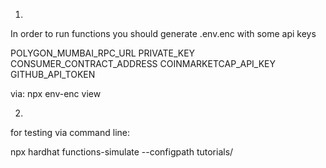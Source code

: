 
1.
In order to run functions 
you should generate .env.enc with some api keys

POLYGON_MUMBAI_RPC_URL
PRIVATE_KEY
CONSUMER_CONTRACT_ADDRESS
COINMARKETCAP_API_KEY
GITHUB_API_TOKEN

via: npx env-enc view

2.
for testing via command line:

npx hardhat functions-simulate --configpath tutorials/
